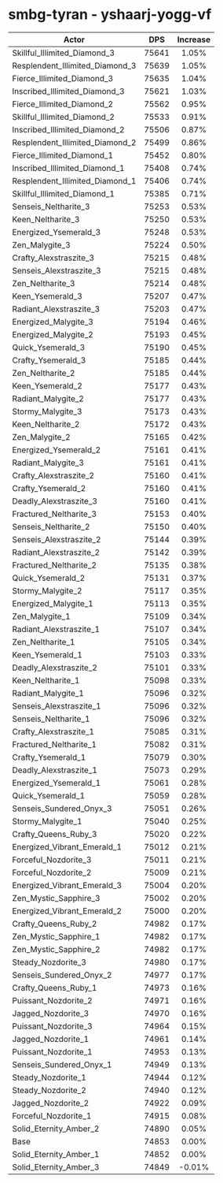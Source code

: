 # smbg-tyran - yshaarj-yogg-vf
| Actor | DPS | Increase |
|---|:---:|:---:|
|Skillful_Illimited_Diamond_3|75641|1.05%|
|Resplendent_Illimited_Diamond_3|75639|1.05%|
|Fierce_Illimited_Diamond_3|75635|1.04%|
|Inscribed_Illimited_Diamond_3|75621|1.03%|
|Fierce_Illimited_Diamond_2|75562|0.95%|
|Skillful_Illimited_Diamond_2|75533|0.91%|
|Inscribed_Illimited_Diamond_2|75506|0.87%|
|Resplendent_Illimited_Diamond_2|75499|0.86%|
|Fierce_Illimited_Diamond_1|75452|0.80%|
|Inscribed_Illimited_Diamond_1|75408|0.74%|
|Resplendent_Illimited_Diamond_1|75406|0.74%|
|Skillful_Illimited_Diamond_1|75385|0.71%|
|Senseis_Neltharite_3|75253|0.53%|
|Keen_Neltharite_3|75250|0.53%|
|Energized_Ysemerald_3|75248|0.53%|
|Zen_Malygite_3|75224|0.50%|
|Crafty_Alexstraszite_3|75215|0.48%|
|Senseis_Alexstraszite_3|75215|0.48%|
|Zen_Neltharite_3|75214|0.48%|
|Keen_Ysemerald_3|75207|0.47%|
|Radiant_Alexstraszite_3|75203|0.47%|
|Energized_Malygite_3|75194|0.46%|
|Energized_Malygite_2|75193|0.45%|
|Quick_Ysemerald_3|75190|0.45%|
|Crafty_Ysemerald_3|75185|0.44%|
|Zen_Neltharite_2|75185|0.44%|
|Keen_Ysemerald_2|75177|0.43%|
|Radiant_Malygite_2|75177|0.43%|
|Stormy_Malygite_3|75173|0.43%|
|Keen_Neltharite_2|75172|0.43%|
|Zen_Malygite_2|75165|0.42%|
|Energized_Ysemerald_2|75161|0.41%|
|Radiant_Malygite_3|75161|0.41%|
|Crafty_Alexstraszite_2|75160|0.41%|
|Crafty_Ysemerald_2|75160|0.41%|
|Deadly_Alexstraszite_3|75160|0.41%|
|Fractured_Neltharite_3|75153|0.40%|
|Senseis_Neltharite_2|75150|0.40%|
|Senseis_Alexstraszite_2|75144|0.39%|
|Radiant_Alexstraszite_2|75142|0.39%|
|Fractured_Neltharite_2|75135|0.38%|
|Quick_Ysemerald_2|75131|0.37%|
|Stormy_Malygite_2|75117|0.35%|
|Energized_Malygite_1|75113|0.35%|
|Zen_Malygite_1|75109|0.34%|
|Radiant_Alexstraszite_1|75107|0.34%|
|Zen_Neltharite_1|75105|0.34%|
|Keen_Ysemerald_1|75103|0.33%|
|Deadly_Alexstraszite_2|75101|0.33%|
|Keen_Neltharite_1|75098|0.33%|
|Radiant_Malygite_1|75096|0.32%|
|Senseis_Alexstraszite_1|75096|0.32%|
|Senseis_Neltharite_1|75096|0.32%|
|Crafty_Alexstraszite_1|75085|0.31%|
|Fractured_Neltharite_1|75082|0.31%|
|Crafty_Ysemerald_1|75079|0.30%|
|Deadly_Alexstraszite_1|75073|0.29%|
|Energized_Ysemerald_1|75061|0.28%|
|Quick_Ysemerald_1|75059|0.28%|
|Senseis_Sundered_Onyx_3|75051|0.26%|
|Stormy_Malygite_1|75040|0.25%|
|Crafty_Queens_Ruby_3|75020|0.22%|
|Energized_Vibrant_Emerald_1|75012|0.21%|
|Forceful_Nozdorite_3|75011|0.21%|
|Forceful_Nozdorite_2|75009|0.21%|
|Energized_Vibrant_Emerald_3|75004|0.20%|
|Zen_Mystic_Sapphire_3|75002|0.20%|
|Energized_Vibrant_Emerald_2|75000|0.20%|
|Crafty_Queens_Ruby_2|74982|0.17%|
|Zen_Mystic_Sapphire_1|74982|0.17%|
|Zen_Mystic_Sapphire_2|74982|0.17%|
|Steady_Nozdorite_3|74980|0.17%|
|Senseis_Sundered_Onyx_2|74977|0.17%|
|Crafty_Queens_Ruby_1|74973|0.16%|
|Puissant_Nozdorite_2|74971|0.16%|
|Jagged_Nozdorite_3|74970|0.16%|
|Puissant_Nozdorite_3|74964|0.15%|
|Jagged_Nozdorite_1|74961|0.14%|
|Puissant_Nozdorite_1|74953|0.13%|
|Senseis_Sundered_Onyx_1|74949|0.13%|
|Steady_Nozdorite_1|74944|0.12%|
|Steady_Nozdorite_2|74940|0.12%|
|Jagged_Nozdorite_2|74922|0.09%|
|Forceful_Nozdorite_1|74915|0.08%|
|Solid_Eternity_Amber_2|74890|0.05%|
|Base|74853|0.00%|
|Solid_Eternity_Amber_1|74852|0.00%|
|Solid_Eternity_Amber_3|74849|-0.01%|
